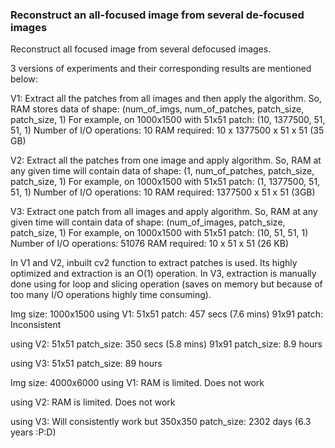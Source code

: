 ### Reconstruct an all-focused image from several de-focused images

Reconstruct all focused image from several defocused images.

3 versions of experiments and their corresponding results are mentioned below:

V1: Extract all the patches from all images and then apply the algorithm.
So, RAM stores data of shape: (num_of_imgs, num_of_patches, patch_size, patch_size, 1)
For example, on 1000x1500 with 51x51 patch: (10, 1377500, 51, 51, 1)
Number of I/O operations: 10
RAM required: 10 x 1377500 x 51 x 51 (35 GB)

V2: Extract all the patches from one image and apply algorithm. So, RAM at any given time will contain data of shape: (1, num_of_patches, patch_size, patch_size, 1)
For example, on 1000x1500 with 51x51 patch: (1, 1377500, 51, 51, 1)
Number of I/O operations: 10
RAM required: 1377500 x 51 x 51 (3GB)

V3: Extract one patch from all images and apply algorithm.
So, RAM at any given time will contain data of shape: 
(num_of_images, patch_size, patch_size, 1)
For example, on 1000x1500 with 51x51 patch: (10, 51, 51, 1)
Number of I/O operations: 51076
RAM required: 10 x 51 x 51 (26 KB)

In V1 and V2, inbuilt cv2 function to extract patches is used. Its highly optimized and extraction is an O(1) operation. In V3, extraction is manually done using for loop and slicing operation (saves on memory but because of too many I/O operations highly time consuming).

Img size: 1000x1500
using V1:
51x51 patch: 457 secs (7.6 mins)
91x91 patch: Inconsistent

using V2:
51x51 patch_size: 350 secs (5.8 mins)
91x91 patch_size: 8.9 hours

using V3:
51x51 patch_size: 89 hours

Img size: 4000x6000
using V1: RAM is limited. Does not work

using V2: RAM is limited. Does not work

using V3:  Will consistently work but
350x350 patch_size: 2302 days (6.3 years :P:D)

